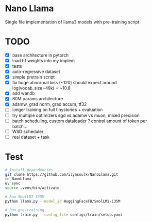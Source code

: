 # Nano Llama

Single file implementation of llama3 models with pre-training script


# TODO

- [x] base architecture in pytorch
- [x] load hf weights into my implem
- [x] tests
- [x] auto-regressive dataset
- [x] simple pretrain script
- [x] fix huge abnormal loss (~120) should expect around log(vocab_size=49k) = ~10.8
- [x] add wandb
- [x] 80M params architecture
- [x] adamw, grad norm, grad accum, tf32
- [ ] longer training on full tinystories + evaluation
- [ ] try multiple optimizers sgd vs adamw vs muon, mixed precision
- [ ] batch scheduling, custom dataloader ? control amount of token per batch...
- [ ] WSD scheduler
- [ ] real dataset + task

# Test

```sh
# Install dependencies
git clone https://github.com/ilyasoulk/NanoLlama.git
cd NanoLlama
uv sync
source .venv/bin/activate

# Run SmolLM2-135M
python llama.py --model_id HuggingFaceTB/SmolLM2-135M

# Run pre-training
python train.py --config_file configs/train/setup.yaml
```
